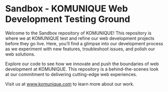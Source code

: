 # Sandbox - KOMUNIQUE Web Development Testing Ground
Welcome to the Sandbox repository of KOMUNIQUE! This repository is where we at KOMUNIQUE test and refine our web development projects before they go live. Here, you’ll find a glimpse into our development process as we experiment with new features, troubleshoot issues, and polish our web solutions.

Explore our code to see how we innovate and push the boundaries of web development at KOMUNIQUE. This repository is a behind-the-scenes look at our commitment to delivering cutting-edge web experiences.

Visit us at www.komunique.com to learn more about our work.
